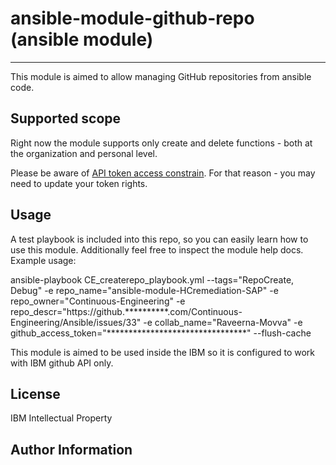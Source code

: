 # ansible-module-github-repo (ansible module)
-------

This module is aimed to allow managing  GitHub repositories from ansible code.

Supported scope
-------
Right now the module supports only create and delete functions - both at the organization and personal level.

Please be aware of [API token access constrain](https://help.github.com/en/github/setting-up-and-managing-organizations-and-teams/about-oauth-app-access-restrictions#setting-up-oauth-app-access-restrictions). 
For that reason - you may need to update your token rights.


Usage
-------
A test playbook is included into this repo, so you can easily learn how to use this module. Additionally feel free to inspect the module help docs. Example usage:

ansible-playbook CE_createrepo_playbook.yml --tags="RepoCreate, Debug" -e repo_name="ansible-module-HCremediation-SAP" -e repo_owner="Continuous-Engineering" -e repo_descr="https://github.**********.com/Continuous-Engineering/Ansible/issues/33" -e collab_name="Raveerna-Movva" -e github_access_token="********************************"  --flush-cache

This module is aimed to be used inside the IBM so it is configured to work with IBM github API only.

License
-------

IBM Intellectual Property

Author Information
------------------

